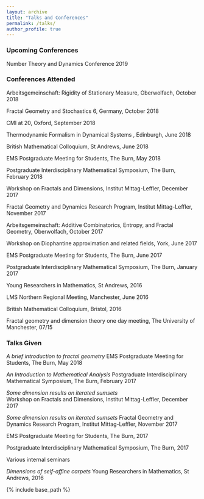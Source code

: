 ```yaml
---
layout: archive
title: "Talks and Conferences"
permalink: /talks/
author_profile: true
---
```


### Upcoming Conferences

Number Theory and Dynamics Conference 2019

### Conferences Attended


Arbeitsgemeinschaft: Rigidity of Stationary Measure, Oberwolfach, October 2018

Fractal Geometry and Stochastics 6, Germany, October 2018

CMI at 20, Oxford, September 2018

Thermodynamic Formalism in Dynamical Systems , Edinburgh, June 2018

British Mathematical Colloquium, St Andrews, June 2018

EMS Postgraduate Meeting for Students, The Burn, May 2018

Postgraduate Interdisciplinary Mathematical Symposium, The Burn, February 2018

Workshop on Fractals and Dimensions, Institut Mittag-Leffler, December 2017

Fractal Geometry and Dynamics Research Program, Institut Mittag-Leffler, November 2017

Arbeitsgemeinschaft: Additive Combinatorics, Entropy, and Fractal Geometry, Oberwolfach, October 2017

Workshop on Diophantine approximation and related fields, York, June 2017

EMS Postgraduate Meeting for Students, The Burn, June 2017

Postgraduate Interdisciplinary Mathematical Symposium, The Burn, January 2017

Young Researchers in Mathematics, St Andrews, 2016

LMS Northern Regional Meeting, Manchester, June 2016

British Mathematical Colloquium, Bristol, 2016

Fractal geometry and dimension theory one day meeting, The University of Manchester, 07/15

### Talks Given

*A brief introduction to fractal geometry*
EMS Postgraduate Meeting for Students, The Burn, May 2018

*An Introduction to Mathematical Analysis*
Postgraduate Interdisciplinary Mathematical Symposium, The Burn, February 2017

*Some dimension results on iterated sumsets*	
Workshop on Fractals and Dimensions, Institut Mittag-Leffler, December 2017

*Some dimension results on iterated sumsets*
Fractal Geometry and Dynamics Research Program, Institut Mittag-Leffler, November 2017

EMS Postgraduate Meeting for Students, The Burn, 2017

Postgraduate Interdisciplinary Mathematical Symposium, The Burn, 2017

Various internal seminars

*Dimensions of self-affine carpets* 
Young Researchers in Mathematics, St Andrews, 2016


{% include base_path %}
